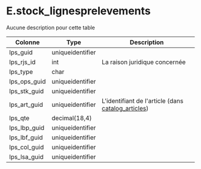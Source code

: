 # E.stock_lignesprelevements

Aucune description pour cette table

Colonne|Type|Description
---|---|---
lps_guid|uniqueidentifier|
lps_rjs_id|int|La raison juridique concernée 
lps_type|char|
lps_ops_guid|uniqueidentifier|
lps_stk_guid|uniqueidentifier|
lps_art_guid|uniqueidentifier|L'identifiant de l'article (dans [catalog_articles](generated_catalog_articles.md)) 
lps_qte|decimal(18,4)|
lps_lbp_guid|uniqueidentifier|
lps_lbf_guid|uniqueidentifier|
lps_col_guid|uniqueidentifier|
lps_lsa_guid|uniqueidentifier|
